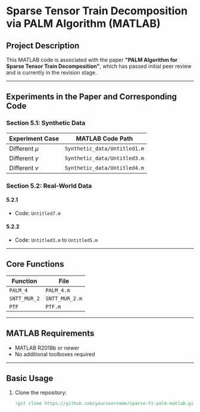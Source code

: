 # Sparse Tensor Train Decomposition via PALM Algorithm (MATLAB)

## Project Description
This MATLAB code is associated with the paper **"PALM Algorithm for Sparse Tensor Train Decomposition"**, which has passed initial peer review and is currently in the revision stage.

---

## Experiments in the Paper and Corresponding Code
### Section 5.1: Synthetic Data
| Experiment Case | MATLAB Code Path               |
|-----------------|--------------------------------|
| Different $\mu$ | `Synthetic_data/Untitled1.m`   |
| Different $\gamma$ | `Synthetic_data/Untitled3.m` |
| Different $v$   | `Synthetic_data/Untitled4.m`   |

### Section 5.2: Real-World Data
#### 5.2.1
- Code: `Untitled7.m`

#### 5.2.2
- Code: `Untitled3.m` to `Untitled5.m`

---

## Core Functions
| Function    | File         |
|-------------|--------------|
| `PALM_4`    | `PALM_4.m`   |
| `SNTT_MUR_2` | `SNTT_MUR_2.m` |
| `PTF`       | `PTF.m`      |

---

## MATLAB Requirements
- MATLAB R2018b or newer
- No additional toolboxes required

---

## Basic Usage
1. Clone the repository:
   ```matlab
   !git clone https://github.com/yourusername/sparse-tt-palm-matlab.git

